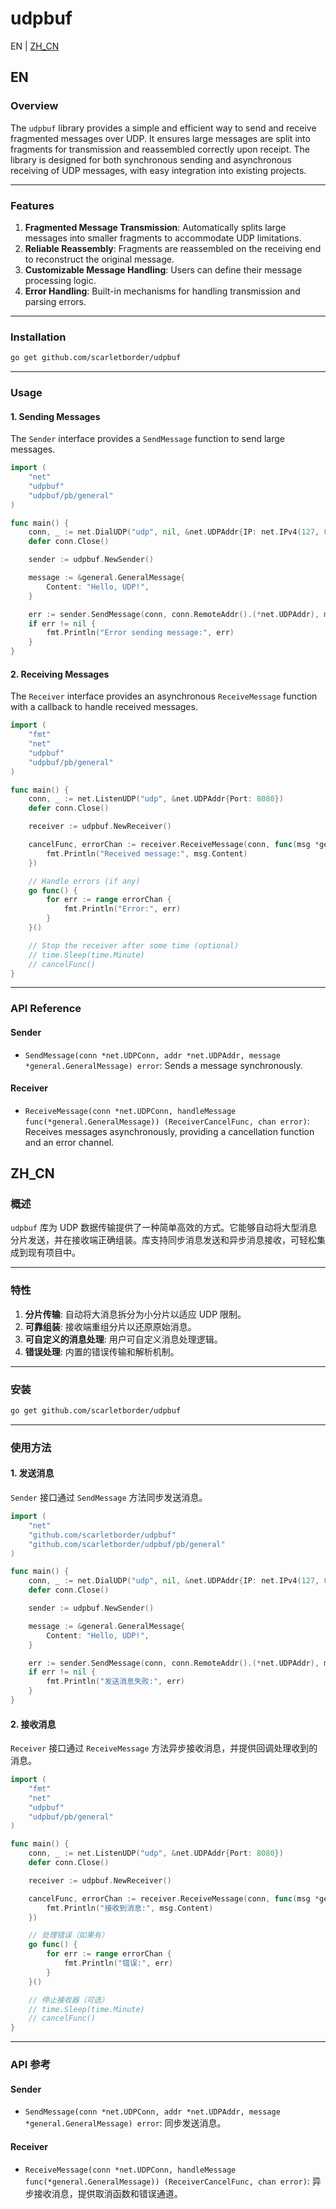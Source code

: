 # udpbuf

EN | [ZH_CN](#zh_cn)

## EN

### Overview

The `udpbuf` library provides a simple and efficient way to send and receive fragmented messages over UDP. It ensures large messages are split into fragments for transmission and reassembled correctly upon receipt. The library is designed for both synchronous sending and asynchronous receiving of UDP messages, with easy integration into existing projects.

---

### Features

1. **Fragmented Message Transmission**: Automatically splits large messages into smaller fragments to accommodate UDP limitations.
2. **Reliable Reassembly**: Fragments are reassembled on the receiving end to reconstruct the original message.
3. **Customizable Message Handling**: Users can define their message processing logic.
4. **Error Handling**: Built-in mechanisms for handling transmission and parsing errors.

---

### Installation

```bash
go get github.com/scarletborder/udpbuf
```

---

### Usage

#### 1. Sending Messages
The `Sender` interface provides a `SendMessage` function to send large messages.

```go
import (
    "net"
    "udpbuf"
    "udpbuf/pb/general"
)

func main() {
    conn, _ := net.DialUDP("udp", nil, &net.UDPAddr{IP: net.IPv4(127, 0, 0, 1), Port: 8080})
    defer conn.Close()

    sender := udpbuf.NewSender()

    message := &general.GeneralMessage{
        Content: "Hello, UDP!",
    }

    err := sender.SendMessage(conn, conn.RemoteAddr().(*net.UDPAddr), message)
    if err != nil {
        fmt.Println("Error sending message:", err)
    }
}
```

#### 2. Receiving Messages
The `Receiver` interface provides an asynchronous `ReceiveMessage` function with a callback to handle received messages.

```go
import (
    "fmt"
    "net"
    "udpbuf"
    "udpbuf/pb/general"
)

func main() {
    conn, _ := net.ListenUDP("udp", &net.UDPAddr{Port: 8080})
    defer conn.Close()

    receiver := udpbuf.NewReceiver()

    cancelFunc, errorChan := receiver.ReceiveMessage(conn, func(msg *general.GeneralMessage) {
        fmt.Println("Received message:", msg.Content)
    })

    // Handle errors (if any)
    go func() {
        for err := range errorChan {
            fmt.Println("Error:", err)
        }
    }()

    // Stop the receiver after some time (optional)
    // time.Sleep(time.Minute)
    // cancelFunc()
}
```

---

### API Reference

#### **Sender**
- `SendMessage(conn *net.UDPConn, addr *net.UDPAddr, message *general.GeneralMessage) error`: Sends a message synchronously.

#### **Receiver**
- `ReceiveMessage(conn *net.UDPConn, handleMessage func(*general.GeneralMessage)) (ReceiverCancelFunc, chan error)`: Receives messages asynchronously, providing a cancellation function and an error channel.


## ZH_CN

### 概述

`udpbuf` 库为 UDP 数据传输提供了一种简单高效的方式。它能够自动将大型消息分片发送，并在接收端正确组装。库支持同步消息发送和异步消息接收，可轻松集成到现有项目中。

---

### 特性

1. **分片传输**: 自动将大消息拆分为小分片以适应 UDP 限制。
2. **可靠组装**: 接收端重组分片以还原原始消息。
3. **可自定义的消息处理**: 用户可自定义消息处理逻辑。
4. **错误处理**: 内置的错误传输和解析机制。

---

### 安装

```bash
go get github.com/scarletborder/udpbuf
```

---

### 使用方法

#### 1. 发送消息
`Sender` 接口通过 `SendMessage` 方法同步发送消息。

```go
import (
    "net"
    "github.com/scarletborder/udpbuf"
    "github.com/scarletborder/udpbuf/pb/general"
)

func main() {
    conn, _ := net.DialUDP("udp", nil, &net.UDPAddr{IP: net.IPv4(127, 0, 0, 1), Port: 8080})
    defer conn.Close()

    sender := udpbuf.NewSender()

    message := &general.GeneralMessage{
        Content: "Hello, UDP!",
    }

    err := sender.SendMessage(conn, conn.RemoteAddr().(*net.UDPAddr), message)
    if err != nil {
        fmt.Println("发送消息失败:", err)
    }
}
```

#### 2. 接收消息
`Receiver` 接口通过 `ReceiveMessage` 方法异步接收消息，并提供回调处理收到的消息。

```go
import (
    "fmt"
    "net"
    "udpbuf"
    "udpbuf/pb/general"
)

func main() {
    conn, _ := net.ListenUDP("udp", &net.UDPAddr{Port: 8080})
    defer conn.Close()

    receiver := udpbuf.NewReceiver()

    cancelFunc, errorChan := receiver.ReceiveMessage(conn, func(msg *general.GeneralMessage) {
        fmt.Println("接收到消息:", msg.Content)
    })

    // 处理错误（如果有）
    go func() {
        for err := range errorChan {
            fmt.Println("错误:", err)
        }
    }()

    // 停止接收器（可选）
    // time.Sleep(time.Minute)
    // cancelFunc()
}
```

---

### API 参考

#### **Sender**
- `SendMessage(conn *net.UDPConn, addr *net.UDPAddr, message *general.GeneralMessage) error`: 同步发送消息。

#### **Receiver**
- `ReceiveMessage(conn *net.UDPConn, handleMessage func(*general.GeneralMessage)) (ReceiverCancelFunc, chan error)`: 异步接收消息，提供取消函数和错误通道。
